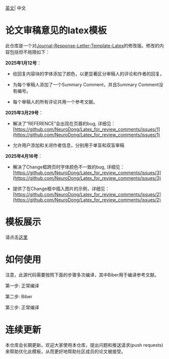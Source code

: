 [英文](https://github.com/NeuroDong/Latex_for_review_comments/blob/main/README.md)| 中文

# 论文审稿意见的latex模板
此仓库是一个对[Journal-Response-Letter-Template-Latex](https://github.com/shellywhen/Journal-Response-Letter-Template-Latex)的修改版。修改的内容包括但不局限如下：

**2025年1月12号**：

  - 给回复内容块的字体添加了颜色，以更显著区分审稿人的评论和作者的回复。

  - 为每个审稿人添加了一个Summary Comment，并且Summary Comment没有编号。

  - 每个审稿人的所有评论共用一个参考文献。

**2025年3月29号**：

  - 解决了“REFERENCE”会出现在页眉的bug, 详细见：[https://github.com/NeuroDong/Latex_for_review_comments/issues/1](https://github.com/NeuroDong/Latex_for_review_comments/issues/1)

  - 允许用户添加和关闭作者信息，分别用于单盲和双盲审稿

**2025年4月16号**：
  - 解决了Change框跨页时字体颜色不一致的bug, 详细见：[https://github.com/NeuroDong/Latex_for_review_comments/issues/3](https://github.com/NeuroDong/Latex_for_review_comments/issues/3)

  - 提供了在Change框中插入图片的示例，详细见：[https://github.com/NeuroDong/Latex_for_review_comments/issues/2](https://github.com/NeuroDong/Latex_for_review_comments/issues/2)

# 模板展示
请点击[这里](https://www.xiaohongshu.com/explore/67878da400000000160205ba?xsec_token=CBwBDXAJ19ZK-vQ9VOViaRuH_df4ArOxeqJ2a7ttAhU-U=&xsec_source=app_share)

# 如何使用
注意，此源代码需要按照下面的步骤多次编译，其中Biber用于编译参考文献。

第一步: 正常编译

第二步: Biber

第三步: 正常编译

# 连续更新
本仓库会长期更新。欢迎大家使用本仓库，提出问题和推送请求(push requests)来帮助优化此模板，从而更好地帮助社区成员的论文被接受。

